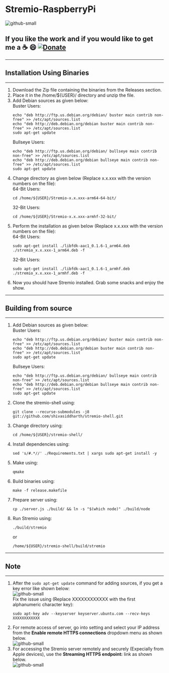 # Stremio-RaspberryPi
![github-small](https://github.com/shivasiddharth/Stremio-RaspberryPi/blob/Awesome/images/Banner.jpg)     

## **If you like the work and if you would like to get me a :coffee: :smile:** [![Donate](https://img.shields.io/badge/Donate-PayPal-green.svg)](https://www.paypal.com/cgi-bin/webscr?cmd=_s-xclick&hosted_button_id=7GH3YDCHZ36QN)  




                                              
**********        
## Installation Using Binaries           
**********      
1.  Download the Zip file containing the binaries from the Releases section.      
2.  Place it in the /home/${USER}/ directory and unzip the file.    
3.  Add Debian sources as given below:    
    Buster Users:   
    ```      
    echo "deb http://ftp.us.debian.org/debian/ buster main contrib non-free" >> /etc/apt/sources.list    
    echo "deb http://deb.debian.org/debian buster main contrib non-free" >> /etc/apt/sources.list    
    sudo apt-get update     
    ```      
    Bullseye Users:   
    ```      
    echo "deb http://ftp.us.debian.org/debian/ bullseye main contrib non-free" >> /etc/apt/sources.list    
    echo "deb http://deb.debian.org/debian bullseye main contrib non-free" >> /etc/apt/sources.list    
    sudo apt-get update     
    ```      
4.  Change directory as given below (Replace x.x.xxx with the version numbers on the file):    
    64-Bit Users:    
    ```    
    cd /home/${USER}/Stremio-x.x.xxx-arm64-64-bit/   
    ```   
    32-Bit Users:    
    ```    
    cd /home/${USER}/Stremio-x.x.xxx-armhf-32-bit/  
    ```
5.  Perform the installation as given below (Replace x.x.xxx with the version numbers on the file):    
    64-Bit Users:    
    ```    
    sudo apt-get install ./libfdk-aac1_0.1.6-1_arm64.deb ./stremio_x.x.xxx-1_arm64.deb -f   
    ```   
    32-Bit Users:    
    ```    
    sudo apt-get install ./libfdk-aac1_0.1.6-1_armhf.deb ./stremio_x.x.xxx-1_armhf.deb -f   
    ```   
6.  Now you should have Stremio installed. Grab some snacks and enjoy the show.       



**********    
##  Building from source      
**********      
1.  Add Debian sources as given below:    
    Buster Users:   
    ```      
    echo "deb http://ftp.us.debian.org/debian/ buster main contrib non-free" >> /etc/apt/sources.list    
    echo "deb http://deb.debian.org/debian buster main contrib non-free" >> /etc/apt/sources.list    
    sudo apt-get update     
    ```      
    Bullseye Users:   
    ```      
    echo "deb http://ftp.us.debian.org/debian/ bullseye main contrib non-free" >> /etc/apt/sources.list    
    echo "deb http://deb.debian.org/debian bullseye main contrib non-free" >> /etc/apt/sources.list    
    sudo apt-get update     
    ```    
2.  Clone the stremio-shell using:   
    ```   
    git clone --recurse-submodules -j8 git://github.com/shivasiddharth/stremio-shell.git      
    ```   
3.  Change directory using:    
    ```   
    cd /home/${USER}/stremio-shell/             
    ```
4.  Install dependencies using:     
    ```    
    sed 's/#.*//' ./Requirements.txt | xargs sudo apt-get install -y    
    ```     
5.  Make using:   
    ```   
    qmake    
    ```    
6.  Build binaries using:   
    ```    
    make -f release.makefile    
    ```    
7.  Prepare server using:    
    ```    
    cp ./server.js ./build/ && ln -s "$(which node)" ./build/node     
    ```   
8.  Run Stremio using:   
    ```   
    ./build/stremio    
    ```    
    or   
    ```    
    /home/${USER}/stremio-shell/build/stremio   
    ```     



**********     
## Note     
**********        
1.  After the ```sudo apt-get update``` command for adding sources, if you get a key error like shown below:   
    ![github-small](https://github.com/shivasiddharth/Stremio-RaspberryPi/blob/Awesome/images/Key_Error.png)       
    Fix the issue using (Replace XXXXXXXXXXXX with the first alphanumeric character key):    
    ```    
    sudo apt-key adv --keyserver keyserver.ubuntu.com --recv-keys XXXXXXXXXXXX     
    ```      
2.  For remote access of server, go into setting and select your IP address from the **Enable remote HTTPS connections** dropdown menu as shown below.    
    ![github-small](https://github.com/shivasiddharth/Stremio-RaspberryPi/blob/Awesome/images/Remote-connection.png)      
3.  For accessing the Stremio server remotely and securely (Expecially from Apple devices), use the **Streaming HTTPS endpoint:** link as shown below.   
    ![github-small](https://github.com/shivasiddharth/Stremio-RaspberryPi/blob/Awesome/images/Streaming-Server-Link.png)  
